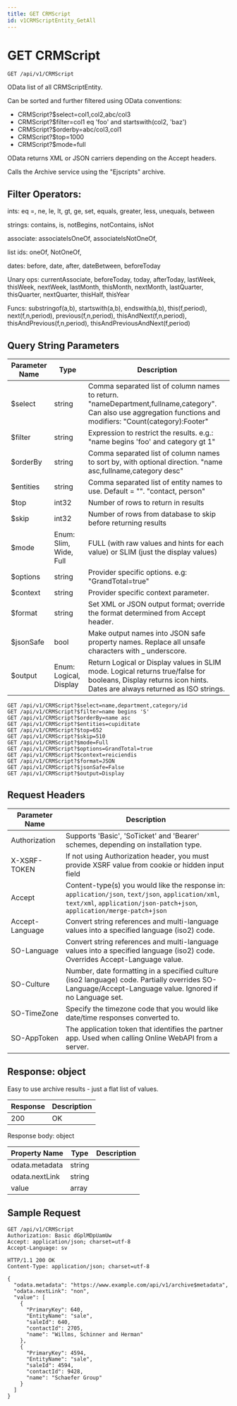 ```yaml
---
title: GET CRMScript
id: v1CRMScriptEntity_GetAll
---
```


# GET CRMScript

```http
GET /api/v1/CRMScript
```

OData list of all CRMScriptEntity.

Can be sorted and further filtered using OData conventions:

* CRMScript?$select=col1,col2,abc/col3
* CRMScript?$filter=col1 eq 'foo' and startswith(col2, 'baz')
* CRMScript?$orderby=abc/col3,col1
* CRMScript?$top=1000
* CRMScript?$mode=full


OData returns XML or JSON carriers depending on the Accept headers.


Calls the Archive service using the "Ejscripts" archive.


## Filter Operators: ##

ints: eq =, ne, le, lt, gt, ge, set, equals, greater, less, unequals, between

strings: contains, is, notBegins, notContains, isNot

associate: associateIsOneOf, associateIsNotOneOf,  

list ids: oneOf, NotOneOf, 

dates: before, date, after, dateBetween, beforeToday

Unary ops: currentAssociate, beforeToday, today, afterToday, lastWeek, thisWeek, nextWeek, lastMonth, thisMonth, nextMonth, lastQuarter, thisQuarter, nextQuarter, thisHalf, thisYear

Funcs: substringof(a,b), startswith(a,b), endswith(a,b), this(f,period), next(f,n,period), previous(f,n,period), thisAndNext(f,n,period), thisAndPrevious(f,n,period), thisAndPreviousAndNext(f,period)






## Query String Parameters

| Parameter Name | Type |  Description |
|----------------|------|--------------|
| $select | string |  Comma separated list of column names to return. "nameDepartment,fullname,category". Can also use aggregation functions and modifiers: "Count(category):Footer" |
| $filter | string |  Expression to restrict the results. e.g.: "name begins 'foo' and category gt 1" |
| $orderBy | string |  Comma separated list of column names to sort by, with optional direction. "name asc,fullname,category desc" |
| $entities | string |  Comma separated list of entity names to use. Default = "". "contact, person" |
| $top | int32 |  Number of rows to return in results |
| $skip | int32 |  Number of rows from database to skip before returning results |
| $mode | Enum: Slim, Wide, Full |  FULL (with raw values and hints for each value) or SLIM (just the display values) |
| $options | string |  Provider specific options. e.g: "GrandTotal=true" |
| $context | string |  Provider specific context parameter. |
| $format | string |  Set XML or JSON output format; override the format determined from Accept header. |
| $jsonSafe | bool |  Make output names into JSON safe property names. Replace all unsafe characters with _ underscore. |
| $output | Enum: Logical, Display |  Return Logical or Display values in SLIM mode. Logical returns true/false for booleans, Display returns icon hints. Dates are always returned as ISO strings. |

```http
GET /api/v1/CRMScript?$select=name,department,category/id
GET /api/v1/CRMScript?$filter=name begins 'S'
GET /api/v1/CRMScript?$orderBy=name asc
GET /api/v1/CRMScript?$entities=cupiditate
GET /api/v1/CRMScript?$top=652
GET /api/v1/CRMScript?$skip=510
GET /api/v1/CRMScript?$mode=Full
GET /api/v1/CRMScript?$options=GrandTotal=true
GET /api/v1/CRMScript?$context=reiciendis
GET /api/v1/CRMScript?$format=JSON
GET /api/v1/CRMScript?$jsonSafe=False
GET /api/v1/CRMScript?$output=Display
```


## Request Headers

| Parameter Name | Description |
|----------------|-------------|
| Authorization  | Supports 'Basic', 'SoTicket' and 'Bearer' schemes, depending on installation type. |
| X-XSRF-TOKEN   | If not using Authorization header, you must provide XSRF value from cookie or hidden input field |
| Accept         | Content-type(s) you would like the response in: `application/json`, `text/json`, `application/xml`, `text/xml`, `application/json-patch+json`, `application/merge-patch+json` |
| Accept-Language | Convert string references and multi-language values into a specified language (iso2) code. |
| SO-Language | Convert string references and multi-language values into a specified language (iso2) code. Overrides Accept-Language value. |
| SO-Culture | Number, date formatting in a specified culture (iso2 language) code. Partially overrides SO-Language/Accept-Language value. Ignored if no Language set. |
| SO-TimeZone | Specify the timezone code that you would like date/time responses converted to. |
| SO-AppToken | The application token that identifies the partner app. Used when calling Online WebAPI from a server. |


## Response: object

Easy to use archive results - just a flat list of values.

| Response | Description |
|----------------|-------------|
| 200 | OK |

Response body: object

| Property Name | Type |  Description |
|----------------|------|--------------|
| odata.metadata | string |  |
| odata.nextLink | string |  |
| value | array |  |

## Sample Request

```http!
GET /api/v1/CRMScript
Authorization: Basic dGplMDpUamUw
Accept: application/json; charset=utf-8
Accept-Language: sv
```

```http_
HTTP/1.1 200 OK
Content-Type: application/json; charset=utf-8

{
  "odata.metadata": "https://www.example.com/api/v1/archive$metadata",
  "odata.nextLink": "non",
  "value": [
    {
      "PrimaryKey": 640,
      "EntityName": "sale",
      "saleId": 640,
      "contactId": 2705,
      "name": "Willms, Schinner and Herman"
    },
    {
      "PrimaryKey": 4594,
      "EntityName": "sale",
      "saleId": 4594,
      "contactId": 9428,
      "name": "Schaefer Group"
    }
  ]
}
```